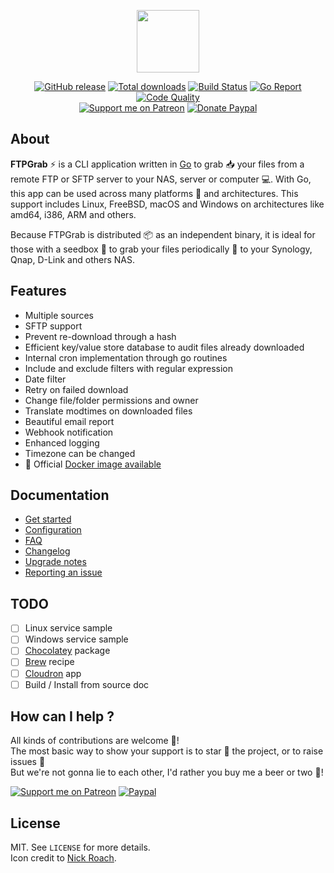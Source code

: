 <p align="center"><a href="https://ftpgrab.github.io" target="_blank"><img width="100" src="https://ftpgrab.github.io/img/logo.png"></a></p>

<p align="center">
  <a href="https://github.com/ftpgrab/ftpgrab/releases/latest"><img src="https://img.shields.io/github/release/ftpgrab/ftpgrab.svg?style=flat-square" alt="GitHub release"></a>
  <a href="https://github.com/ftpgrab/ftpgrab/releases/latest"><img src="https://img.shields.io/github/downloads/ftpgrab/ftpgrab/total.svg?style=flat-square" alt="Total downloads"></a>
  <a href="https://travis-ci.com/ftpgrab/ftpgrab"><img src="https://img.shields.io/travis/com/ftpgrab/ftpgrab/master.svg?style=flat-square" alt="Build Status"></a>
  <a href="https://goreportcard.com/report/github.com/ftpgrab/ftpgrab"><img src="https://goreportcard.com/badge/github.com/ftpgrab/ftpgrab?style=flat-square" alt="Go Report"></a>
  <a href="https://www.codacy.com/app/ftpgrab/ftpgrab"><img src="https://img.shields.io/codacy/grade/354bfb181fc5482dac1e8f31e8e29af5/master.svg?style=flat-square" alt="Code Quality"></a>
  <br /><a href="https://www.patreon.com/crazymax"><img src="https://img.shields.io/badge/donate-patreon-fb664e.svg?style=flat-square" alt="Support me on Patreon"></a>
  <a href="https://www.paypal.com/cgi-bin/webscr?cmd=_s-xclick&hosted_button_id=7NFD44VBNE3VL"><img src="https://img.shields.io/badge/donate-paypal-7057ff.svg?style=flat-square" alt="Donate Paypal"></a>
</p>

## About

**FTPGrab** :zap: is a CLI application written in [Go](https://golang.org/) to grab :inbox_tray: your files from a remote FTP or SFTP server to your NAS, server or computer :computer:. With Go, this app can be used across many platforms :game_die: and architectures. This support includes Linux, FreeBSD, macOS and Windows on architectures like amd64, i386, ARM and others.

Because FTPGrab is distributed :package: as an independent binary, it is ideal for those with a seedbox :checkered_flag: to grab your files periodically :calendar: to your Synology, Qnap, D-Link and others NAS.

## Features

* Multiple sources
* SFTP support
* Prevent re-download through a hash
* Efficient key/value store database to audit files already downloaded
* Internal cron implementation through go routines
* Include and exclude filters with regular expression
* Date filter
* Retry on failed download
* Change file/folder permissions and owner
* Translate modtimes on downloaded files
* Beautiful email report
* Webhook notification
* Enhanced logging
* Timezone can be changed
* 🐳 Official [Docker image available](https://github.com/ftpgrab/docker)

## Documentation

* [Get started](https://ftpgrab.github.io/doc/get-started/)
* [Configuration](https://ftpgrab.github.io/doc/configuration/)
* [FAQ](https://ftpgrab.github.io/doc/faq/)
* [Changelog](https://ftpgrab.github.io/doc/changelog/)
* [Upgrade notes](https://ftpgrab.github.io/doc/upgrade-notes/)
* [Reporting an issue](https://ftpgrab.github.io/doc/reporting-issue/)

## TODO

* [ ] Linux service sample
* [ ] Windows service sample
* [ ] [Chocolatey](https://chocolatey.org/) package
* [ ] [Brew](https://brew.sh/) recipe
* [ ] [Cloudron](https://cloudron.io/) app
* [ ] Build / Install from source doc

## How can I help ?

All kinds of contributions are welcome :raised_hands:!<br />
The most basic way to show your support is to star :star2: the project, or to raise issues :speech_balloon:<br />
But we're not gonna lie to each other, I'd rather you buy me a beer or two :beers:!

[![Support me on Patreon](https://ftpgrab.github.io/img/patreon.png)](https://www.patreon.com/crazymax) 
[![Paypal](https://ftpgrab.github.io/img/paypal-donate.png)](https://www.paypal.com/cgi-bin/webscr?cmd=_s-xclick&hosted_button_id=7NFD44VBNE3VL)

## License

MIT. See `LICENSE` for more details.<br />
Icon credit to [Nick Roach](http://www.elegantthemes.com/).
